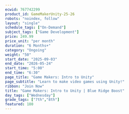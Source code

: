 ```yaml
---
ecwid: 767742299
product_id: GameMakerUnity-25-26
robots: "noindex, follow"
layout: "single"
schedule_tags: ["On-Demand"]
subject_tags: ["Game Development"]
price: 249.99
price_unit: "per month"
duration: "6 Months+"
category: "Ongoing"
weight: "50"
start_date: "2025-09-03"
end_date: "2026-05-24"
start_time: "5:00"
end_time: "6:30"
page_title: "Game Makers: Intro to Unity"
page_subtitle: "Learn to make video games using Unity!"
ribbon: "Join Now"
title: "Game Makers: Intro to Unity | Blue Ridge Boost"
day_tags: ["Wednesday"]
grade_tags: ["7th","8th"]
featured: 180
---
```


